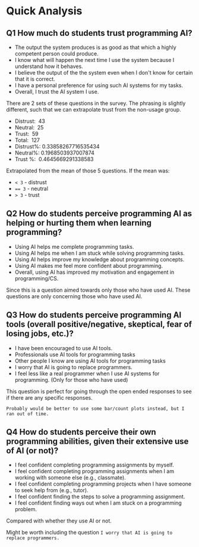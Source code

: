 # Quick Analysis

## Q1 How much do students trust programming AI?

- The output the system produces is as good as that which a highly competent person could produce.
- I know what will happen the next time I use the system because I understand how it behaves.
- I believe the output of the the system even when I don't know for certain that it is correct.
- I have a personal preference for using such AI systems for my tasks.
- Overall, I trust the AI system I use.

There are 2 sets of these questions in the survey. The phrasing is slightly different, such that we can extrapolate trust from the non-usage group.

- Distrust:  43
- Neutral:  25
- Trust:  59
- Total:  127
- Distrust%: 0.33858267716535434
- Neutral%: 0.1968503937007874
- Trust %:  0.4645669291338583

Extrapolated from the mean of those 5 questions.
If the mean was:

- `< 3` - distrust
- `== 3` - neutral
- `> 3` - trust

## Q2 How do students perceive programming AI as helping or hurting them when learning programming?

- Using AI helps me complete programming tasks.
- Using AI helps me when I am stuck while solving programming tasks.
- Using AI helps improve my knowledge about programming concepts.
- Using AI makes me feel more confident about programming.
- Overall, using AI has improved my motivation and engagement in programming/CS.

Since this is a question aimed towards only those who have used AI. These questions are only concerning those who have used AI.

## Q3 How do students perceive programming AI tools (overall positive/negative, skeptical, fear of losing jobs, etc.)?

- I have been encouraged to use AI tools.
- Professionals use AI tools for programming tasks
- Other people I know are using AI tools for programming tasks
- I worry that AI is going to replace programmers.
- I feel less like a real programmer when I use AI systems for programming. (Only for those who have used)

This question is perfect for going through the open ended responses to see if there are any specific responses.

`Probably would be better to use some bar/count plots instead, but I ran out of time.`

## Q4 How do students perceive their own programming abilities, given their extensive use of AI (or not)?

- I feel confident completing programming assignments by myself.
- I feel confident completing programming assignments when I am working with someone else (e.g., classmate).
- I feel confident completing programming projects when I have someone to seek help from (e.g., tutor).
- I feel confident finding the steps to solve a programming assignment.
- I feel confident finding ways out when I am stuck on a programming problem.

Compared with whether they use AI or not.

Might be worth including the question `I worry that AI is going to replace programmers.`
